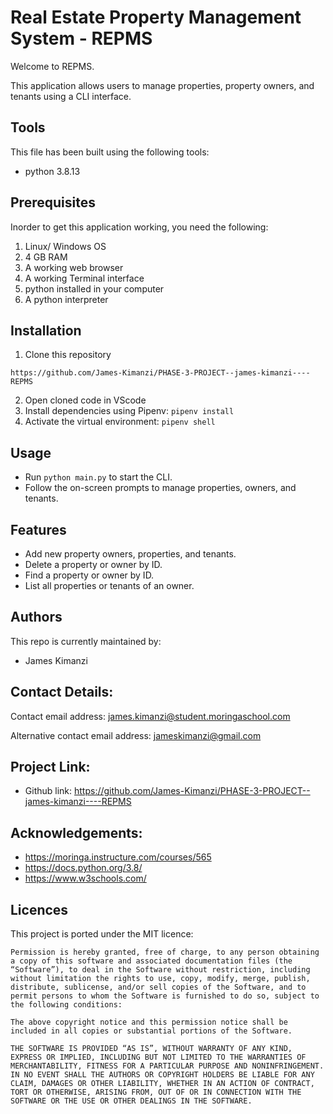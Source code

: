 # Real Estate Property Management System - REPMS

Welcome to REPMS.

This application allows users to manage properties, property owners, and tenants using a CLI interface.

## Tools
This file has been built using the following tools:

- python 3.8.13

## Prerequisites
Inorder to get this application working, you need the following:

1. Linux/ Windows OS
2. 4 GB RAM
3. A working web browser
4. A working Terminal interface
5. python installed in your computer
6. A python interpreter

## Installation
1. Clone this repository
```
https://github.com/James-Kimanzi/PHASE-3-PROJECT--james-kimanzi----REPMS

```
2. Open cloned code in VScode
3. Install dependencies using Pipenv: `pipenv install`
4. Activate the virtual environment: `pipenv shell`

## Usage
- Run `python main.py` to start the CLI.
- Follow the on-screen prompts to manage properties, owners, and tenants.

## Features
- Add new property owners, properties, and tenants.
- Delete a property or owner by ID.
- Find a property or owner by ID.
- List all properties or tenants of an owner.

## Authors
This repo is currently maintained by:
- James Kimanzi

## Contact Details:
Contact email address: james.kimanzi@student.moringaschool.com

Alternative contact email address: jameskimanzi@gmail.com

## Project Link: 
- Github link: 
https://github.com/James-Kimanzi/PHASE-3-PROJECT--james-kimanzi----REPMS

## Acknowledgements:
 - https://moringa.instructure.com/courses/565
 - https://docs.python.org/3.8/
 - https://www.w3schools.com/

 ## Licences
This project is ported under the MIT licence:

```
Permission is hereby granted, free of charge, to any person obtaining a copy of this software and associated documentation files (the “Software”), to deal in the Software without restriction, including without limitation the rights to use, copy, modify, merge, publish, distribute, sublicense, and/or sell copies of the Software, and to permit persons to whom the Software is furnished to do so, subject to the following conditions:

The above copyright notice and this permission notice shall be included in all copies or substantial portions of the Software.

THE SOFTWARE IS PROVIDED “AS IS”, WITHOUT WARRANTY OF ANY KIND, EXPRESS OR IMPLIED, INCLUDING BUT NOT LIMITED TO THE WARRANTIES OF MERCHANTABILITY, FITNESS FOR A PARTICULAR PURPOSE AND NONINFRINGEMENT. IN NO EVENT SHALL THE AUTHORS OR COPYRIGHT HOLDERS BE LIABLE FOR ANY CLAIM, DAMAGES OR OTHER LIABILITY, WHETHER IN AN ACTION OF CONTRACT, TORT OR OTHERWISE, ARISING FROM, OUT OF OR IN CONNECTION WITH THE SOFTWARE OR THE USE OR OTHER DEALINGS IN THE SOFTWARE.
```
